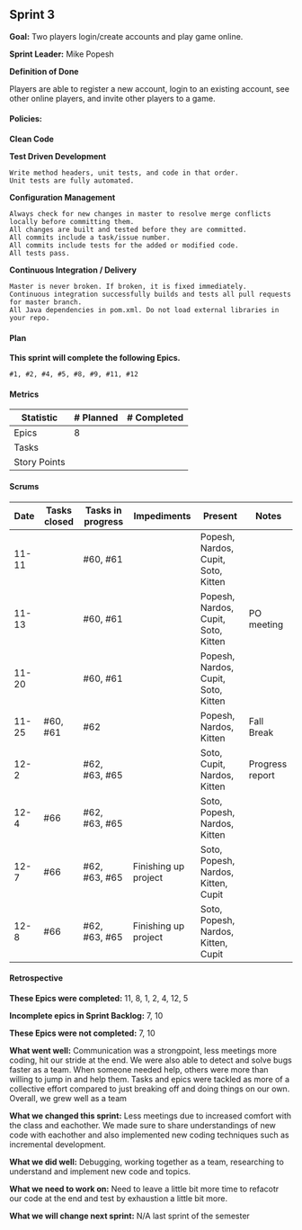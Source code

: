 ## Sprint 3

**Goal:** Two players login/create accounts and play game online.

**Sprint Leader:** Mike Popesh

**Definition of Done**

Players are able to register a new account, login to an existing account, see other online players, and invite other players to a game.

#### Policies:

**Clean Code**


**Test Driven Development**

    Write method headers, unit tests, and code in that order.
    Unit tests are fully automated.
   
**Configuration Management**

    Always check for new changes in master to resolve merge conflicts locally before committing them.
    All changes are built and tested before they are committed.
    All commits include a task/issue number.
    All commits include tests for the added or modified code.
    All tests pass.

**Continuous Integration / Delivery**

    Master is never broken. If broken, it is fixed immediately.
    Continuous integration successfully builds and tests all pull requests for master branch.
    All Java dependencies in pom.xml. Do not load external libraries in your repo.

#### Plan

**This sprint will complete the following Epics.**

    #1, #2, #4, #5, #8, #9, #11, #12


#### Metrics

| Statistic |	# Planned |	# Completed |
|---|---|---|
|Epics |8||
|Tasks|||
|Story Points|||


#### Scrums

|Date |	Tasks closed |Tasks in progress |	Impediments  | Present   | Notes |
|---|---|---|---|---|---|
|11-11||#60, #61||Popesh, Nardos, Cupit, Soto, Kitten||
|11-13||#60, #61||Popesh, Nardos, Cupit, Soto, Kitten|PO meeting|
|11-20||#60, #61||Popesh, Nardos, Cupit, Soto, Kitten||
|11-25|#60, #61|#62||Popesh, Nardos, Kitten|Fall Break|
|12-2||#62, #63, #65||Soto, Cupit, Nardos, Kitten|Progress report|
|12-4|#66|#62, #63, #65||Soto, Popesh, Nardos, Kitten||
|12-7|#66|#62, #63, #65|Finishing up project|Soto, Popesh, Nardos, Kitten, Cupit||
|12-8|#66|#62, #63, #65|Finishing up project|Soto, Popesh, Nardos, Kitten, Cupit||

#### Retrospective

**These Epics were completed:**
11, 8, 1, 2, 4, 12, 5

**Incomplete epics in Sprint Backlog:**
7, 10

**These Epics were not completed:**
7, 10

**What went well:**
Communication was a strongpoint, less meetings more coding, hit our stride at the end. We were also able to detect and solve bugs faster as a team. When someone needed help, others were more than willing to jump in and help them. Tasks and epics were tackled as more of a collective effort compared to just breaking off and doing things on our own. Overall, we grew well as a team

**What we changed this sprint:**
Less meetings due to increased comfort with the class and eachother. We made sure to share understandings of new code with eachother and also implemented new coding techniques such as incremental development.  
    
**What we did well:**
Debugging, working together as a team, researching to understand and implement new code and topics.

**What we need to work on:**
Need to leave a little bit more time to refacotr our code at the end and test by exhaustion a little bit more. 

**What we will change next sprint:**
N/A last sprint of the semester
    

